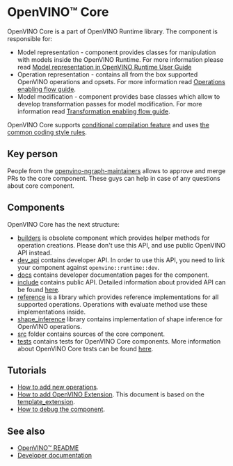 # OpenVINO™ Core

OpenVINO Core is a part of OpenVINO Runtime library. 
The component is responsible for:
 * Model representation - component provides classes for manipulation with models inside the OpenVINO Runtime. For more information please read [Model representation in OpenVINO Runtime User Guide](https://docs.openvino.ai/latest/openvino_docs_OV_UG_Model_Representation.html)
 * Operation representation - contains all from the box supported OpenVINO operations and opsets. For more information read [Operations enabling flow guide](./docs/operation_enabling_flow.md).
 * Model modification - component provides base classes which allow to develop transformation passes for model modification. For more information read [Transformation enabling flow guide](#todo).

OpenVINO Core supports [conditional compilation feature](../../docs/dev/conditional_compilation.md) and uses [the common coding style rules](../../docs/dev/coding_style.md).

## Key person

People from the [openvino-ngraph-maintainers](https://github.com/orgs/openvinotoolkit/teams/openvino-ngraph-maintainers) allows to approve and merge PRs to the core component. These guys can help in case of any questions about core component.

## Components

OpenVINO Core has the next structure:
 * [builders](./builder) is obsolete component which provides helper methods for operation creations. Please don't use this API, and use public OpenVINO API instead.
 * [dev_api](./dev_api) contains developer API. In order to use this API, you need to link your component against `openvino::runtime::dev`.
 * [docs](./docs) contains developer documentation pages for the component.
 * [include](./include) contains public API. Detailed information about provided API can be found [here](./docs/api_details.md).
 * [reference](./reference) is a library which provides reference implementations for all supported operations. Operations with evaluate method use these implementations inside.
 * [shape_inference](./shape_inference) library contains implementation of shape inference for OpenVINO operations.
 * [src](./src) folder contains sources of the core component.
 * [tests](./tests) contains tests for OpenVINO Core components. More information about OpenVINO Core tests can be found [here](./docs/tests.md).

## Tutorials

 * [How to add new operations](./docs/operation_enabling_flow.md).
 * [How to add OpenVINO Extension](https://docs.openvino.ai/latest/openvino_docs_Extensibility_UG_Intro.html). This document is based on the [template_extension](./template_extension/new/).
 * [How to debug the component](./docs/debug_capabilities.md).

## See also
 * [OpenVINO™ README](../../README.md)
 * [Developer documentation](../../docs/dev/index.md)

